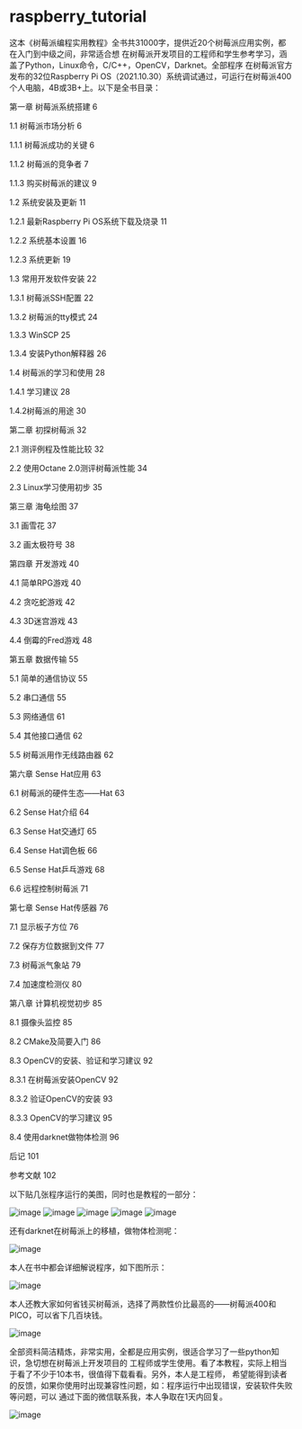 # raspberry_tutorial
这本《树莓派编程实用教程》全书共31000字，提供近20个树莓派应用实例，都在入门到中级之间，非常适合想
在树莓派开发项目的工程师和学生参考学习，涵盖了Python，Linux命令，C/C++，OpenCV，Darknet。全部程序
在树莓派官方发布的32位Raspberry Pi OS（2021.10.30）系统调试通过，可运行在树莓派400个人电脑，4B或3B+上。以下是全书目录：

第一章	树莓派系统搭建	6

1.1 树莓派市场分析	6

1.1.1 树莓派成功的关键	6

1.1.2  树莓派的竞争者	7

1.1.3  购买树莓派的建议	9

1.2 系统安装及更新	11

1.2.1 最新Raspberry Pi OS系统下载及烧录	11

1.2.2 系统基本设置	16

1.2.3 系统更新	19

1.3 常用开发软件安装	22

1.3.1 树莓派SSH配置	22

1.3.2 树莓派的tty模式	24

1.3.3 WinSCP	25

1.3.4 安装Python解释器	26

1.4 树莓派的学习和使用	28

1.4.1 学习建议	28

1.4.2树莓派的用途	30

第二章	初探树莓派	32

2.1 测评例程及性能比较	32

2.2 使用Octane 2.0测评树莓派性能	34

2.3 Linux学习使用初步	35

第三章	海龟绘图	37

3.1 画雪花	37

3.2 画太极符号	38

第四章	开发游戏	40

4.1 简单RPG游戏	40

4.2 贪吃蛇游戏	42

4.3 3D迷宫游戏	43

4.4 倒霉的Fred游戏	48

第五章	数据传输	55

5.1 简单的通信协议	55

5.2 串口通信	55

5.3 网络通信	61

5.4 其他接口通信	62

5.5 树莓派用作无线路由器	62

第六章	Sense Hat应用	63

6.1 树莓派的硬件生态——Hat	63

6.2 Sense Hat介绍	64

6.3 Sense Hat交通灯	65

6.4 Sense Hat调色板	66

6.5 Sense Hat乒乓游戏	68

6.6 远程控制树莓派	71

第七章	Sense Hat传感器	76

7.1 显示板子方位	76

7.2 保存方位数据到文件	77

7.3 树莓派气象站	79

7.4 加速度检测仪	80

第八章 计算机视觉初步	85

8.1 摄像头监控	85

8.2 CMake及简要入门	86

8.3 OpenCV的安装、验证和学习建议	92

8.3.1 在树莓派安装OpenCV	92

8.3.2 验证OpenCV的安装	93

8.3.3 OpenCV的学习建议	95

8.4 使用darknet做物体检测	96

后记	101

参考文献	102

 

以下贴几张程序运行的美图，同时也是教程的一部分：

![image](https://github.com/wxlscm/raspberry_tutorial/blob/main/TutorialPrj/1.png)
![image](https://github.com/wxlscm/raspberry_tutorial/blob/main/TutorialPrj/2.png)
![image](https://github.com/wxlscm/raspberry_tutorial/blob/main/TutorialPrj/3.png)
![image](https://github.com/wxlscm/raspberry_tutorial/blob/main/TutorialPrj/4.png)
![image](https://github.com/wxlscm/raspberry_tutorial/blob/main/TutorialPrj/5.png)

还有darknet在树莓派上的移植，做物体检测呢：

![image](https://github.com/wxlscm/raspberry_tutorial/blob/main/TutorialPrj/6.png)

本人在书中都会详细解说程序，如下图所示：

![image](https://github.com/wxlscm/raspberry_tutorial/blob/main/TutorialPrj/7.png)

本人还教大家如何省钱买树莓派，选择了两款性价比最高的——树莓派400和PICO，可以省下几百块钱。

![image](https://github.com/wxlscm/raspberry_tutorial/blob/main/TutorialPrj/8.png)

全部资料简洁精炼，非常实用，全都是应用实例，很适合学习了一些python知识，急切想在树莓派上开发项目的
工程师或学生使用。看了本教程，实际上相当于看了不少于10本书，很值得下载看看。另外，本人是工程师，
希望能得到读者的反馈，如果你使用时出现兼容性问题，如：程序运行中出现错误，安装软件失败等问题，可以
通过下面的微信联系我，本人争取在1天内回复。

![image](https://github.com/wxlscm/raspberry_tutorial/blob/main/TutorialPrj/9.png)




